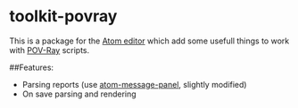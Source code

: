 toolkit-povray
=========================

This is a package for the [Atom editor](https://atom.io) which add some usefull things to work with [POV-Ray](http://www.povray.org) scripts.

##Features:
- Parsing reports (use [atom-message-panel](https://github.com/tcarlsen/atom-message-panel), slightly modified)
- On save parsing and rendering
